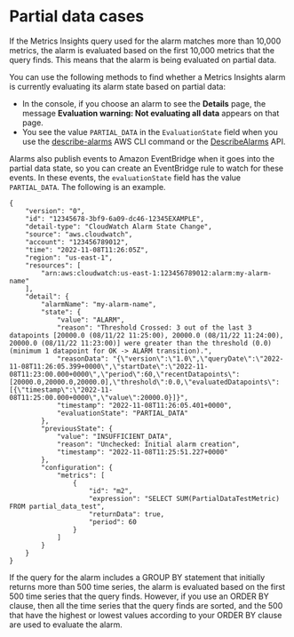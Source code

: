 # Partial data cases<a name="cloudwatch-metrics-insights-alarms-partial-data"></a>

If the Metrics Insights query used for the alarm matches more than 10,000 metrics, the alarm is evaluated based on the first 10,000 metrics that the query finds\. This means that the alarm is being evaluated on partial data\.

You can use the following methods to find whether a Metrics Insights alarm is currently evaluating its alarm state based on partial data: 
+ In the console, if you choose an alarm to see the **Details** page, the message **Evaluation warning: Not evaluating all data** appears on that page\.
+ You see the value `PARTIAL_DATA` in the `EvaluationState` field when you use the [ describe\-alarms](https://awscli.amazonaws.com/v2/documentation/api/latest/reference/cloudwatch/describe-alarms.html?highlight=describe%20alarms) AWS CLI command or the [ DescribeAlarms](https://docs.aws.amazon.com/AmazonCloudWatch/latest/APIReference/API_DescribeAlarms.html) API\.

Alarms also publish events to Amazon EventBridge when it goes into the partial data state, so you can create an EventBridge rule to watch for these events\. In these events, the `evaluationState` field has the value `PARTIAL_DATA`\. The following is an example\.

```
{
    "version": "0",
    "id": "12345678-3bf9-6a09-dc46-12345EXAMPLE",
    "detail-type": "CloudWatch Alarm State Change",
    "source": "aws.cloudwatch",
    "account": "123456789012",
    "time": "2022-11-08T11:26:05Z",
    "region": "us-east-1",
    "resources": [
        "arn:aws:cloudwatch:us-east-1:123456789012:alarm:my-alarm-name"
    ],
    "detail": {
        "alarmName": "my-alarm-name",
        "state": {
            "value": "ALARM",
            "reason": "Threshold Crossed: 3 out of the last 3 datapoints [20000.0 (08/11/22 11:25:00), 20000.0 (08/11/22 11:24:00), 20000.0 (08/11/22 11:23:00)] were greater than the threshold (0.0) (minimum 1 datapoint for OK -> ALARM transition).",
            "reasonData": "{\"version\":\"1.0\",\"queryDate\":\"2022-11-08T11:26:05.399+0000\",\"startDate\":\"2022-11-08T11:23:00.000+0000\",\"period\":60,\"recentDatapoints\":[20000.0,20000.0,20000.0],\"threshold\":0.0,\"evaluatedDatapoints\":[{\"timestamp\":\"2022-11-08T11:25:00.000+0000\",\"value\":20000.0}]}",
            "timestamp": "2022-11-08T11:26:05.401+0000",
            "evaluationState": "PARTIAL_DATA"
        },
        "previousState": {
            "value": "INSUFFICIENT_DATA",
            "reason": "Unchecked: Initial alarm creation",
            "timestamp": "2022-11-08T11:25:51.227+0000"
        },
        "configuration": {
            "metrics": [
                {
                    "id": "m2",
                    "expression": "SELECT SUM(PartialDataTestMetric) FROM partial_data_test",
                    "returnData": true,
                    "period": 60
                }
            ]
        }
    }
}
```

If the query for the alarm includes a GROUP BY statement that initially returns more than 500 time series, the alarm is evaluated based on the first 500 time series that the query finds\. However, if you use an ORDER BY clause, then all the time series that the query finds are sorted, and the 500 that have the highest or lowest values according to your ORDER BY clause are used to evaluate the alarm\. 